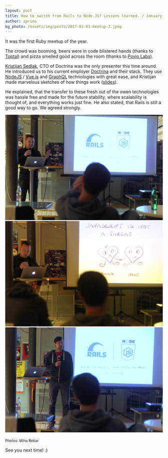 ```yaml
---
layout: post
title: How to switch from Rails to Node.JS? Lessons learned. / January Meetup Recap
author: zprima
bg_photo: /assets/img/posts/2017-01-01-meetup-2.jpeg
---
```


It was the first Ruby meetup of the year.

The crowd was booming, beers were in code blistered hands (thanks to [Toptal](https://www.toptal.com/)) and pizza smelled good across the room (thanks to [Povio Labs](https://poviolabs.com)).

[Kristijan Sedlak](https://twitter.com/kristijansedlak), CTO of Doctrina was the only presenter this time around. He introduced us to his current employer [Doctrina](https://si.doctrina.biz/) and their stack. They use [NodeJS](https://nodejs.org/en/) / [Vue.js](https://vuejs.org/) and [GraphQL](http://graphql.org/) technologies with great ease, and Kristijan made marvelous sketches of how things work ([slides](https://drive.google.com/file/d/0Bxwzk7hUuMlXMVVHVkxWdkpzaE0/view)).

He explained, that the transfer to these fresh out of the owen technologies was hassle free and made for the future stability, where scalability is thought of, and everything works just  fine. He also stated, that Rails is still a good way to go. We agreed strongly.

<div class="gallery">
  <a href="/assets/img/posts/2017-01-01-meetup-2.jpeg" target="_blank">
    <img src="/assets/img/posts/2017-01-01-meetup-2.jpeg" alt="Ruby meetup - January 2017">
  </a>

  <a href="/assets/img/posts/2017-01-01-meetup-3.jpeg" target="_blank">
    <img src="/assets/img/posts/2017-01-01-meetup-3.jpeg" alt="Ruby meetup - January 2017">
  </a>

  <a href="/assets/img/posts/2017-01-01-meetup-4.jpeg" target="_blank">
    <img src="/assets/img/posts/2017-01-01-meetup-4.jpeg" alt="Ruby meetup - January 2017">
  </a>
</div>

<small>Photos: Miha Rekar</small>

See you next time! :)

